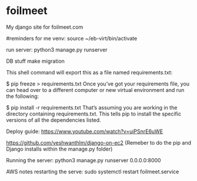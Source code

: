 # foilmeet
My django site for foilmeet.com


#reminders for me
venv: source ~/eb-virt/bin/activate

run server: 
python3 manage.py runserver


DB stuff make migration


This shell command will export this as a file named requirements.txt:

$ pip freeze > requirements.txt
Once you’ve got your requirements file, you can head over to a different computer or new virtual environment and run the following:

$ pip install -r requirements.txt
That’s assuming you are working in the directory containing requirements.txt. This tells pip to install the specific versions of all the dependencies listed.


Deploy guide:
https://www.youtube.com/watch?v=uiPSnrE6uWE

https://github.com/yeshwanthlm/django-on-ec2 (Remeber to do the pip and Django installs within the manage.py folder)

Running the server: python3 manage.py runserver 0.0.0.0:8000


AWS notes
restarting the serve: sudo systemctl restart foilmeet.service





